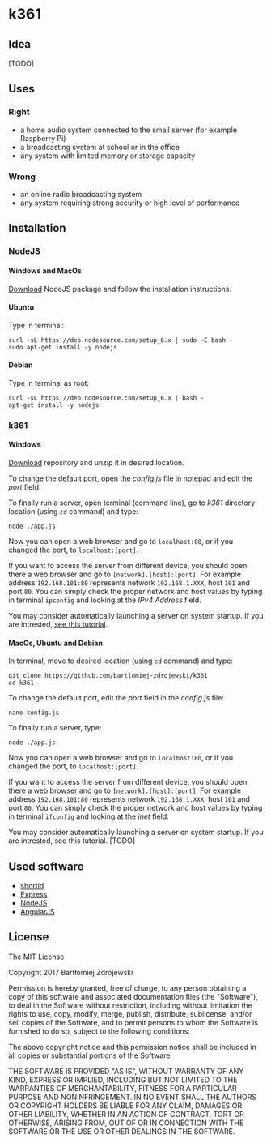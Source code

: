 # k361

## Idea

[TODO]

## Uses

### Right

* a home audio system connected to the small server (for example Raspberry Pi)
* a broadcasting system at school or in the office
* any system with limited memory or storage capacity

### Wrong

* an online radio broadcasting system
* any system requiring strong security or high level of performance

## Installation

### NodeJS

#### Windows and MacOs

[Download](https://nodejs.org/en/download/current/) NodeJS package and follow the installation instructions.

#### Ubuntu

Type in terminal:

```
curl -sL https://deb.nodesource.com/setup_6.x | sudo -E bash -
sudo apt-get install -y nodejs
```

#### Debian

Type in terminal as root:

```
curl -sL https://deb.nodesource.com/setup_6.x | bash -
apt-get install -y nodejs
```

### k361

#### Windows

[Download](https://github.com/bartlomiej-zdrojewski/k361/archive/master.zip) repository and unzip it in desired location.

To change the default port, open the *config.js* file in notepad and edit the *port* field.

To finally run a server, open terminal (command line), go to *k361* directory location (using `cd` command) and type:

```
node ./app.js
```

Now you can open a web browser and go to `localhost:80`, or if you changed the port, to `localhost:[port]`.

If you want to access the server from different device, you should open there a web browser and go to `[network].[host]:[port]`. For example address `192.168.101:80` represents network `192.168.1.XXX`, host `101` and port `80`. You can simply check the proper network and host values by typing in terminal `ipconfig` and looking at the *IPv4 Address* field.

You may consider automatically launching a server on system startup. If you are intrested, [see this tutorial](https://www.howtogeek.com/138159/how-to-enable-programs-and-custom-scripts-to-run-at-boot/).

#### MacOs, Ubuntu and Debian

In terminal, move to desired location (using `cd` command) and type:

```
git clone https://github.com/bartlomiej-zdrojewski/k361
cd k361
```

To change the default port, edit the *port* field in the *config.js* file:

```
nano config.js
```

To finally run a server, type:

```
node ./app.js
```

Now you can open a web browser and go to `localhost:80`, or if you changed the port, to `localhost:[port]`.

If you want to access the server from different device, you should open there a web browser and go to `[network].[host]:[port]`.
For example address `192.168.101:80` represents network `192.168.1.XXX`, host `101` and port `80`. You can simply check the proper network and host values by typing in terminal `ifconfig` and looking at the *inet* field.

You may consider automatically launching a server on system startup. If you are intrested, see this tutorial. [TODO]

## Used software

* [shortid](https://www.npmjs.com/package/shortid)
* [Express](https://expressjs.com/)
* [NodeJS](https://nodejs.org/en/)
* [AngularJS](https://angularjs.org/)

## License

The MIT License

Copyright 2017 Bartłomiej Zdrojewski

Permission is hereby granted, free of charge, to any person obtaining a copy of this software and associated documentation files (the "Software"), to deal in the Software without restriction, including without limitation the rights to use, copy, modify, merge, publish, distribute, sublicense, and/or sell copies of the Software, and to permit persons to whom the Software is furnished to do so, subject to the following conditions:

The above copyright notice and this permission notice shall be included in all copies or substantial portions of the Software.

THE SOFTWARE IS PROVIDED "AS IS", WITHOUT WARRANTY OF ANY KIND, EXPRESS OR IMPLIED, INCLUDING BUT NOT LIMITED TO THE WARRANTIES OF MERCHANTABILITY, FITNESS FOR A PARTICULAR PURPOSE AND NONINFRINGEMENT. IN NO EVENT SHALL THE AUTHORS OR COPYRIGHT HOLDERS BE LIABLE FOR ANY CLAIM, DAMAGES OR OTHER LIABILITY, WHETHER IN AN ACTION OF CONTRACT, TORT OR OTHERWISE, ARISING FROM, OUT OF OR IN CONNECTION WITH THE SOFTWARE OR THE USE OR OTHER DEALINGS IN THE SOFTWARE.
